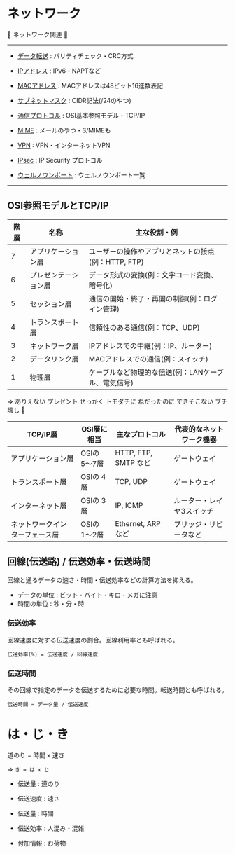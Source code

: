 # ネットワーク

:dog: ネットワーク関連 :dog:

---

- [データ転送](data_transfer.md) : パリティチェック・CRC方式
- [IPアドレス](IP.md) : IPv6・NAPTなど
- [MACアドレス](mac_address.md) : MACアドレスは48ビット16進数表記
- [サブネットマスク](subnet_mask.md) : CIDR記法(/24のやつ)
- [通信プロトコル](protocol.md) : OSI基本参照モデル・TCP/IP
- [MIME](MIME.md) : メールのやつ・S/MIMEも

- [VPN](VPN.md) : VPN・インターネットVPN
- [IPsec](IPsec.md) : IP Security プロトコル
- [ウェルノウンポート](well_known_port.md) : ウェルノウンポート一覧

---

## OSI参照モデルとTCP/IP

| 階層 | 名称                 | 主な役割・例                                        |
|------|----------------------|-----------------------------------------------------|
| 7    | アプリケーション層   | ユーザーの操作やアプリとネットの接点(例：HTTP, FTP) |
| 6    | プレゼンテーション層 | データ形式の変換(例：文字コード変換、暗号化)        |
| 5    | セッション層         | 通信の開始・終了・再開の制御(例：ログイン管理)      |
| 4    | トランスポート層     | 信頼性のある通信(例：TCP、UDP)                      |
| 3    | ネットワーク層       | IPアドレスでの中継(例：IP、ルーター)                |
| 2    | データリンク層       | MACアドレスでの通信(例：スイッチ)                   |
| 1    | 物理層               | ケーブルなど物理的な伝送(例：LANケーブル、電気信号) |

=> ありえない プレゼント せっかく トモダチに ねだったのに できそこない ブチ壊し :dog:

| TCP/IP層                       | OSI層に相当  | 主なプロトコル       | 代表的なネットワーク機器  |
|--------------------------------|--------------|----------------------|---------------------------|
| アプリケーション層             | OSIの 5〜7層 | HTTP, FTP, SMTP など | ゲートウェイ              |
| トランスポート層               | OSIの 4層    | TCP, UDP             | ゲートウェイ              |
| インターネット層               | OSIの 3層    | IP, ICMP             | ルーター・レイヤ3スイッチ |
| ネットワークインターフェース層 | OSIの 1〜2層 | Ethernet, ARP など   | ブリッジ・リピータなど    |

## 回線(伝送路) / 伝送効率・伝送時間

回線と通るデータの速さ・時間・伝送効率などの計算方法を抑える。

- データの単位 : ビット・バイト・キロ・メガに注意
- 時間の単位 : 秒・分・時

### 伝送効率

回線速度に対する伝送速度の割合。回線利用率とも呼ばれる。

```
伝送効率(%) = 伝送速度 / 回線速度
```

### 伝送時間

その回線で指定のデータを伝送するために必要な時間。転送時間とも呼ばれる。

```
伝送時間 = データ量 / 伝送速度
```

# は・じ・き

道のり = 時間 x 速さ

=> `き = は x じ`

- 伝送量 : 道のり
- 伝送速度 : 速さ
- 伝送量 : 時間

- 伝送効率 : 人混み・混雑
- 付加情報 : お荷物

